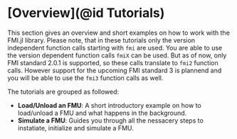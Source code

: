 # [Overview](@id Tutorials) 

This section gives an overview and short examples on how to work with the FMI.jl library. Please note, that in these tutorials only the version independent function calls starting with ```fmi``` are used. You are able to use the version dependent function calls ```fmiX``` can be used. But as of now, only FMI standard 2.0.1 is supported, so these calls translate to ```fmi2``` function calls. However support for the upcoming FMI standard 3 is plannend and you will be able to use the ```fmi3``` function calls as well.

The tutorials are grouped as followed:

- __Load/Unload an FMU__: A short introductory example on how to load/unload a FMU and what happens in the background.
- __Simulate a FMU__: Guides you through all the nessacery steps to instatiate, initialize and simulate a FMU.
